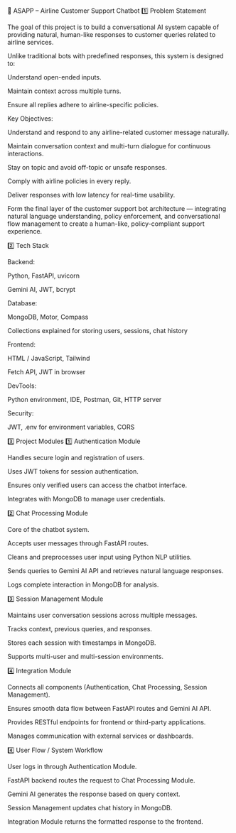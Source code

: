 🛫 ASAPP – Airline Customer Support Chatbot
1️⃣ Problem Statement

The goal of this project is to build a conversational AI system capable of providing natural, human-like responses to customer queries related to airline services.

Unlike traditional bots with predefined responses, this system is designed to:

Understand open-ended inputs.

Maintain context across multiple turns.

Ensure all replies adhere to airline-specific policies.

Key Objectives:

Understand and respond to any airline-related customer message naturally.

Maintain conversation context and multi-turn dialogue for continuous interactions.

Stay on topic and avoid off-topic or unsafe responses.

Comply with airline policies in every reply.

Deliver responses with low latency for real-time usability.

Form the final layer of the customer support bot architecture — integrating natural language understanding, policy enforcement, and conversational flow management to create a human-like, policy-compliant support experience.

2️⃣ Tech Stack

Backend:

Python, FastAPI, uvicorn

Gemini AI, JWT, bcrypt

Database:

MongoDB, Motor, Compass

Collections explained for storing users, sessions, chat history

Frontend:

HTML / JavaScript, Tailwind

Fetch API, JWT in browser

DevTools:

Python environment, IDE, Postman, Git, HTTP server

Security:

JWT, .env for environment variables, CORS

3️⃣ Project Modules
1️⃣ Authentication Module

Handles secure login and registration of users.

Uses JWT tokens for session authentication.

Ensures only verified users can access the chatbot interface.

Integrates with MongoDB to manage user credentials.

2️⃣ Chat Processing Module

Core of the chatbot system.

Accepts user messages through FastAPI routes.

Cleans and preprocesses user input using Python NLP utilities.

Sends queries to Gemini AI API and retrieves natural language responses.

Logs complete interaction in MongoDB for analysis.

3️⃣ Session Management Module

Maintains user conversation sessions across multiple messages.

Tracks context, previous queries, and responses.

Stores each session with timestamps in MongoDB.

Supports multi-user and multi-session environments.

4️⃣ Integration Module

Connects all components (Authentication, Chat Processing, Session Management).

Ensures smooth data flow between FastAPI routes and Gemini AI API.

Provides RESTful endpoints for frontend or third-party applications.

Manages communication with external services or dashboards.

4️⃣ User Flow / System Workflow

User logs in through Authentication Module.

FastAPI backend routes the request to Chat Processing Module.

Gemini AI generates the response based on query context.

Session Management updates chat history in MongoDB.

Integration Module returns the formatted response to the frontend.
